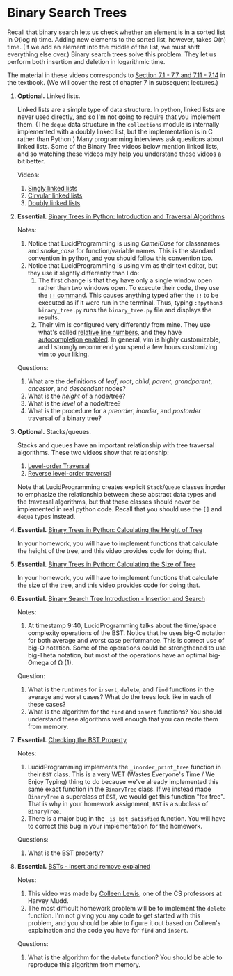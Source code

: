# Binary Search Trees

Recall that binary search lets us check whether an element is in a sorted list in O(log n) time.
Adding new elements to the sorted list, however, takes O(n) time.
(If we add an element into the middle of the list, we must shift everything else over.)
Binary search trees solve this problem.
They let us perform both insertion and deletion in logarithmic time.

The material in these videos corresponds to [Section 7.1 - 7.7 and 7.11 - 7.14](https://runestone.academy/runestone/books/published/pythonds/Trees/toctree.html) in the textbook.
(We will cover the rest of chapter 7 in subsequent lectures.)


1. **Optional.** Linked lists.

    Linked lists are a simple type of data structure.
    In python, linked lists are never used directly,
    and so I'm not going to require that you implement them.
    (The `deque` data structure in the `collections` module is internally implemented with a doubly linked list,
    but the implementation is in C rather than Python.)
    Many programming interviews ask questions about linked lists.
    Some of the Binary Tree videos below mention linked lists,
    and so watching these videos may help you understand those videos a bit better.

    Videos:
    1. [Singly linked lists](https://www.youtube.com/watch?v=FSsriWQ0qYE&list=PL5tcWHG-UPH112e7AN7C-fwDVPVrt0wpV&index=5)
    1. [Cirvular linked lists](https://www.youtube.com/watch?v=5WoNhm7sOnA&list=PL5tcWHG-UPH112e7AN7C-fwDVPVrt0wpV&index=19)
    1. [Doubly linked lists](https://www.youtube.com/watch?v=8kptHdreaTA&list=PL5tcWHG-UPH112e7AN7C-fwDVPVrt0wpV&index=24)

1. **Essential.** [Binary Trees in Python: Introduction and Traversal Algorithms](https://www.youtube.com/watch?v=6oL-0TdVy28&list=PL5tcWHG-UPH112e7AN7C-fwDVPVrt0wpV&index=34)

    Notes:
    1. Notice that LucidProgramming is using *CamelCase* for classnames and *snake_case* for function/variable names.
       This is the standard convention in python,
       and you should follow this convention too.
    1. Notice that LucidProgramming is using vim as their text editor,
       but they use it slightly differently than I do:
        1. The first change is that they have only a single window open rather than two windows open.
           To execute their code, they use the [`:!` command](https://learnvimscriptthehardway.stevelosh.com/chapters/52.html#bang).
           This causes anything typed after the `:!` to be executed as if it were run in the terminal.
           Thus, typing `:!python3 binary_tree.py` runs the `binary_tree.py` file and displays the results.
        1. Their vim is configured very differently from mine.
           They use what's called [relative line numbers](https://jeffkreeftmeijer.com/vim-number/), and they have [autocompletion enabled](https://stackoverflow.com/questions/5169638/autocompletion-in-vim).
           In general, vim is highly customizable,
           and I strongly recommend you spend a few hours customizing vim to your liking.

    Questions:
    1. What are the definitions of *leaf*, *root*, *child*, *parent*, *grandparent*, *ancestor*, and *descendent* nodes?
    1. What is the *height* of a node/tree?
    1. What is the *level* of a node/tree?
    1. What is the procedure for a *preorder*, *inorder*, and *postorder* traversal of a binary tree?

1. **Optional.** Stacks/queues.

    Stacks and queues have an important relationship with tree traversal algorithms.
    These two videos show that relationship:

    1. [Level-order Traversal](https://www.youtube.com/watch?v=aM-oswPn19o&list=PL5tcWHG-UPH112e7AN7C-fwDVPVrt0wpV&index=35)
    1. [Reverse level-order traversal](https://www.youtube.com/watch?v=bK6lijUbvms&list=PL5tcWHG-UPH112e7AN7C-fwDVPVrt0wpV&index=36)

    Note that LucidProgramming creates explicit `Stack`/`Queue` classes inorder to emphasize the relationship between these abstract data types and the traversal algorithms,
    but that these classes should never be implemented in real python code.
    Recall that you should use the `[]` and `deque` types instead.

1. **Essential.** [Binary Trees in Python: Calculating the Height of Tree](https://www.youtube.com/watch?v=BDw8zzy3QiY&list=PL5tcWHG-UPH112e7AN7C-fwDVPVrt0wpV&index=37)

    In your homework, you will have to implement functions that calculate the height of the tree,
    and this video provides code for doing that.

1. **Essential.** [Binary Trees in Python: Calculating the Size of Tree](https://www.youtube.com/watch?v=VbruT_rwfzQ&list=PL5tcWHG-UPH112e7AN7C-fwDVPVrt0wpV&index=38)

    In your homework, you will have to implement functions that calculate the size of the tree,
    and this video provides code for doing that.

1. **Essential.** [Binary Search Tree Introduction - Insertion and Search](https://www.youtube.com/watch?v=yC83Kp2xig8&list=PL5tcWHG-UPH112e7AN7C-fwDVPVrt0wpV&index=39)

    Notes:
    1. At timestamp 9:40, LucidProgramming talks about the time/space complexity operations of the BST.
       Notice that he uses big-O notation for both average and worst case performance.
       This is correct use of big-O notation.
       Some of the operations could be strengthened to use big-Theta notation,
       but most of the operations have an optimal big-Omega of Ω (1).

    Question:
    1. What is the runtimes for `insert`, `delete`, and `find` functions in the average and worst cases?
        What do the trees look like in each of these cases?
    1. What is the algorithm for the `find` and `insert` functions?
        You should understand these algorithms well enough that you can recite them from memory.


1. **Essential.** [Checking the BST Property](https://www.youtube.com/watch?v=sM4ebIEjRXo&list=PL5tcWHG-UPH112e7AN7C-fwDVPVrt0wpV&index=40)

    Notes:
    1. LucidProgramming implements the `_inorder_print_tree` function in their `BST` class.
       This is a very WET (Wastes Everyone's Time / We Enjoy Typing) thing to do because we've already implemented this same exact function in the `BinaryTree` class.
       If we instead made `BinaryTree` a superclass of `BST`,
       we would get this function "for free".
       That is why in your homework assignment, `BST` is a subclass of `BinaryTree`.
    1. There is a major bug in the `_is_bst_satisfied` function.
        You will have to correct this bug in your implementation for the homework.

    Questions:
    1. What is the BST property?


1. **Essential.** [BSTs - insert and remove explained](https://www.youtube.com/watch?v=wcIRPqTR3Kc&t=201s)

    Notes:
    1. This video was made by [Colleen Lewis](http://blogs.hmc.edu/lewis/),
       one of the CS professors at Harvey Mudd.
    1. The most difficult homework problem will be to implement the `delete` function.
        I'm not giving you any code to get started with this problem,
        and you should be able to figure it out based on Colleen's explaination and the code you have for `find` and `insert`.

    Questions:
    1. What is the algorithm for the `delete` function?
        You should be able to reproduce this algorithm from memory.

